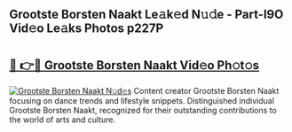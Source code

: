 ## Grootste Borsten Naakt Le𝚊k𝚎d N𝚞𝚍e - Part-I9O Vid𝚎o Le𝚊ks Photos p227P

# <h2><a href="http://fb92xw.evod.top/?m=Grootste+Borsten+Naakt">🔗 👉🔴 Grootste Borsten Naakt Vid𝚎o Ph𝚘t𝚘s</a></h2>

[![Grootste Borsten Naakt N𝚞d𝚎s](https://i.imgur.com/8V9OHl7.gif)](http://fb92xw.evod.top/?m=Grootste+Borsten+Naakt)
Content creator Grootste Borsten Naakt focusing on dance trends and lifestyle snippets. Distinguished individual Grootste Borsten Naakt, recognized for their outstanding contributions to the world of arts and culture. 

